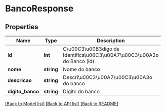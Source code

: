 # BancoResponse

## Properties
Name | Type | Description | Notes
------------ | ------------- | ------------- | -------------
**id** | **int** | C\u00C3\u00B3digo de Identifica\u00C3\u00A7\u00C3\u00A3o do Banco (id). | [optional] 
**nome** | **string** | Nome do banco | [optional] 
**descricao** | **string** | Descri\u00C3\u00A7\u00C3\u00A3o do banco | [optional] 
**digito_banco** | **string** | Digito do banco | [optional] 

[[Back to Model list]](../README.md#documentation-for-models) [[Back to API list]](../README.md#documentation-for-api-endpoints) [[Back to README]](../README.md)


